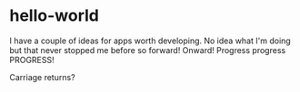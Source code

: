 # hello-world
I have a couple of ideas for apps worth developing. No idea what I'm doing but that never stopped me before so forward! Onward! Progress progress PROGRESS!

Carriage returns?
